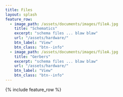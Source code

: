 ```yaml
---
title: Files
layout: splash
feature_row:
  - image_path: /assets/documents/images/fileA.jpg
    title: "Schematics"
    excerpt: "schema files ... blaw blaw"
    url: "/assets/hardware/"
    btn_label: "View"
    btn_class: "btn--info"
  - image_path: /assets/documents/images/fileA.jpg
    title: "Gerbers"
    excerpt: "schema files ... blaw blaw"
    url: "/assets/hardware/"
    btn_label: "View"
    btn_class: "btn--info"
---
```


{% include feature_row %}
